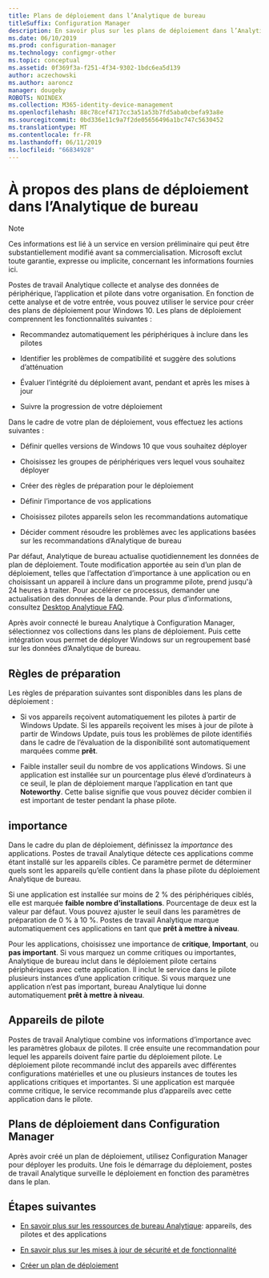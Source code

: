 ```yaml
---
title: Plans de déploiement dans l’Analytique de bureau
titleSuffix: Configuration Manager
description: En savoir plus sur les plans de déploiement dans l’Analytique de bureau.
ms.date: 06/10/2019
ms.prod: configuration-manager
ms.technology: configmgr-other
ms.topic: conceptual
ms.assetid: 0f369f3a-f251-4f34-9302-1bdc6ea5d139
author: aczechowski
ms.author: aaroncz
manager: dougeby
ROBOTS: NOINDEX
ms.collection: M365-identity-device-management
ms.openlocfilehash: 88c78cef4717cc3a51a53b7fd5aba0cbefa93a8e
ms.sourcegitcommit: 0bd336e11c9a7f2de05656496a1bc747c5630452
ms.translationtype: MT
ms.contentlocale: fr-FR
ms.lasthandoff: 06/11/2019
ms.locfileid: "66834928"
---
```

# <a name="about-deployment-plans-in-desktop-analytics"></a>À propos des plans de déploiement dans l’Analytique de bureau

> [!Note]  
> Ces informations est lié à un service en version préliminaire qui peut être substantiellement modifié avant sa commercialisation. Microsoft exclut toute garantie, expresse ou implicite, concernant les informations fournies ici.  

Postes de travail Analytique collecte et analyse des données de périphérique, l’application et pilote dans votre organisation. En fonction de cette analyse et de votre entrée, vous pouvez utiliser le service pour créer des plans de déploiement pour Windows 10. Les plans de déploiement comprennent les fonctionnalités suivantes :  

- Recommandez automatiquement les périphériques à inclure dans les pilotes  

- Identifier les problèmes de compatibilité et suggère des solutions d’atténuation  

- Évaluer l’intégrité du déploiement avant, pendant et après les mises à jour  

- Suivre la progression de votre déploiement  

Dans le cadre de votre plan de déploiement, vous effectuez les actions suivantes :  

- Définir quelles versions de Windows 10 que vous souhaitez déployer  

- Choisissez les groupes de périphériques vers lequel vous souhaitez déployer  

- Créer des règles de préparation pour le déploiement  

- Définir l’importance de vos applications  

- Choisissez pilotes appareils selon les recommandations automatique  

- Décider comment résoudre les problèmes avec les applications basées sur les recommandations d’Analytique de bureau  

Par défaut, Analytique de bureau actualise quotidiennement les données de plan de déploiement. Toute modification apportée au sein d’un plan de déploiement, telles que l’affectation d’importance à une application ou en choisissant un appareil à inclure dans un programme pilote, prend jusqu'à 24 heures à traiter. Pour accélérer ce processus, demander une actualisation des données de la demande. Pour plus d’informations, consultez [Desktop Analytique FAQ](/sccm/desktop-analytics/faq#can-i-reduce-the-amount-of-time-it-takes-for-data-to-refresh-in-my-desktop-analytics-portal).  

Après avoir connecté le bureau Analytique à Configuration Manager, sélectionnez vos collections dans les plans de déploiement. Puis cette intégration vous permet de déployer Windows sur un regroupement basé sur les données d’Analytique de bureau.



## <a name="readiness-rules"></a>Règles de préparation

Les règles de préparation suivantes sont disponibles dans les plans de déploiement :

- Si vos appareils reçoivent automatiquement les pilotes à partir de Windows Update. Si les appareils reçoivent les mises à jour de pilote à partir de Windows Update, puis tous les problèmes de pilote identifiés dans le cadre de l’évaluation de la disponibilité sont automatiquement marquées comme **prêt**.  

- Faible installer seuil du nombre de vos applications Windows. Si une application est installée sur un pourcentage plus élevé d’ordinateurs à ce seuil, le plan de déploiement marque l’application en tant que **Noteworthy**. Cette balise signifie que vous pouvez décider combien il est important de tester pendant la phase pilote.  



## <a name="importance"></a>importance

Dans le cadre du plan de déploiement, définissez la *importance* des applications. Postes de travail Analytique détecte ces applications comme étant installé sur les appareils cibles. Ce paramètre permet de déterminer quels sont les appareils qu’elle contient dans la phase pilote du déploiement Analytique de bureau.

Si une application est installée sur moins de 2 % des périphériques ciblés, elle est marquée **faible nombre d’installations**. Pourcentage de deux est la valeur par défaut. Vous pouvez ajuster le seuil dans les paramètres de préparation de 0 % à 10 %. Postes de travail Analytique marque automatiquement ces applications en tant que **prêt à mettre à niveau**.  

Pour les applications, choisissez une importance de **critique**, **Important**, ou **pas important**. Si vous marquez un comme critiques ou importantes, Analytique de bureau inclut dans le déploiement pilote certains périphériques avec cette application. Il inclut le service dans le pilote plusieurs instances d’une application critique. Si vous marquez une application n’est pas important, bureau Analytique lui donne automatiquement **prêt à mettre à niveau**.



## <a name="pilot-devices"></a>Appareils de pilote

Postes de travail Analytique combine vos informations d’importance avec les paramètres globaux de pilotes. Il crée ensuite une recommandation pour lequel les appareils doivent faire partie du déploiement pilote. Le déploiement pilote recommandé inclut des appareils avec différentes configurations matérielles et une ou plusieurs instances de toutes les applications critiques et importantes. Si une application est marquée comme critique, le service recommande plus d’appareils avec cette application dans le pilote.



## <a name="deployment-plans-in-configuration-manager"></a>Plans de déploiement dans Configuration Manager

Après avoir créé un plan de déploiement, utilisez Configuration Manager pour déployer les produits. Une fois le démarrage du déploiement, postes de travail Analytique surveille le déploiement en fonction des paramètres dans le plan.


## <a name="next-steps"></a>Étapes suivantes

- [En savoir plus sur les ressources de bureau Analytique](/sccm/desktop-analytics/about-assets): appareils, des pilotes et des applications  

- [En savoir plus sur les mises à jour de sécurité et de fonctionnalité](/sccm/desktop-analytics/about-updates)  

- [Créer un plan de déploiement](/sccm/desktop-analytics/create-deployment-plans)  
